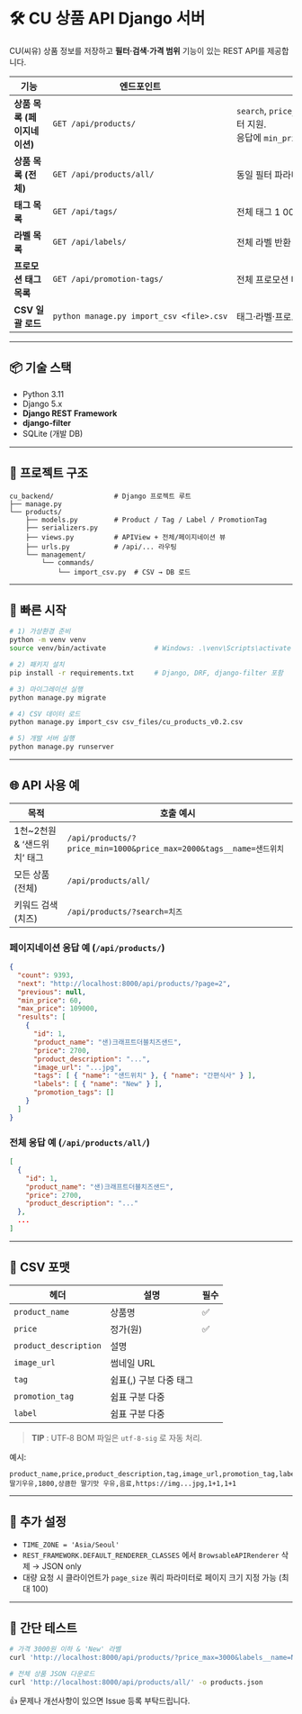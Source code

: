 # 🛠️ CU 상품 API Django 서버

CU(씨유) 상품 정보를 저장하고 **필터·검색·가격 범위** 기능이 있는 REST API를 제공합니다.

| 기능 | 엔드포인트 | 설명 |
|------|------------|------|
| **상품 목록 (페이지네이션)** | `GET /api/products/` | `search`, `price_min`, `price_max`, `tags__name`, `labels__name`, `promotion_tags__name` 필터 지원.<br>응답에 `min_price`, `max_price` 포함 |
| **상품 목록 (전체)** | `GET /api/products/all/` | 동일 필터 파라미터 지원, 페이지네이션 없음 |
| **태그 목록** | `GET /api/tags/` | 전체 태그 1 000건 반환 |
| **라벨 목록** | `GET /api/labels/` | 전체 라벨 반환 |
| **프로모션 태그 목록** | `GET /api/promotion-tags/` | 전체 프로모션 태그 반환 |
| **CSV 일괄 로드** | `python manage.py import_csv <file>.csv` | 태그·라벨·프로모션 태그까지 함께 생성·연결 |

---

## 📦 기술 스택

- Python 3.11
- Django 5.x
- **Django REST Framework**
- **django‑filter**
- SQLite (개발 DB)

---

## 📁 프로젝트 구조

```text
cu_backend/               # Django 프로젝트 루트
├── manage.py
└── products/
    ├── models.py         # Product / Tag / Label / PromotionTag
    ├── serializers.py
    ├── views.py          # APIView + 전체/페이지네이션 뷰
    ├── urls.py           # /api/... 라우팅
    └── management/
        └── commands/
            └── import_csv.py  # CSV → DB 로드
```

---

## 🚀 빠른 시작

```bash
# 1) 가상환경 준비
python -m venv venv
source venv/bin/activate            # Windows: .\venv\Scripts\activate

# 2) 패키지 설치
pip install -r requirements.txt     # Django, DRF, django-filter 포함

# 3) 마이그레이션 실행
python manage.py migrate

# 4) CSV 데이터 로드
python manage.py import_csv csv_files/cu_products_v0.2.csv

# 5) 개발 서버 실행
python manage.py runserver
```

---

## 🌐 API 사용 예

| 목적 | 호출 예시 |
|------|-----------|
| 1천~2천원 & ‘샌드위치’ 태그 | `/api/products/?price_min=1000&price_max=2000&tags__name=샌드위치` |
| 모든 상품(전체) | `/api/products/all/` |
| 키워드 검색 (치즈) | `/api/products/?search=치즈` |

### 페이지네이션 응답 예 (`/api/products/`)

```json
{
  "count": 9393,
  "next": "http://localhost:8000/api/products/?page=2",
  "previous": null,
  "min_price": 60,
  "max_price": 109000,
  "results": [
    {
      "id": 1,
      "product_name": "샌)크래프트더블치즈샌드",
      "price": 2700,
      "product_description": "...",
      "image_url": "...jpg",
      "tags": [ { "name": "샌드위치" }, { "name": "간편식사" } ],
      "labels": [ { "name": "New" } ],
      "promotion_tags": []
    }
  ]
}
```

### 전체 응답 예 (`/api/products/all/`)

```json
[
  {
    "id": 1,
    "product_name": "샌)크래프트더블치즈샌드",
    "price": 2700,
    "product_description": "..."
  },
  ...
]
```

---

## 📄 CSV 포맷

| 헤더 | 설명 | 필수 |
|------|------|------|
| `product_name` | 상품명 | ✅ |
| `price` | 정가(원) | ✅ |
| `product_description` | 설명 |  |
| `image_url` | 썸네일 URL |  |
| `tag` | 쉼표(,) 구분 다중 태그 |  |
| `promotion_tag` | 쉼표 구분 다중 |  |
| `label` | 쉼표 구분 다중 |  |

> **TIP** : UTF‑8 BOM 파일은 `utf-8-sig` 로 자동 처리.

예시:

```csv
product_name,price,product_description,tag,image_url,promotion_tag,label
딸기우유,1800,상큼한 딸기맛 우유,음료,https://img...jpg,1+1,1+1
```

---

## 🔧 추가 설정

- `TIME_ZONE = 'Asia/Seoul'`
- `REST_FRAMEWORK.DEFAULT_RENDERER_CLASSES` 에서 `BrowsableAPIRenderer` 삭제 → JSON only
- 대량 요청 시 클라이언트가 `page_size` 쿼리 파라미터로 페이지 크기 지정 가능 (최대 100)

---

## 🧪 간단 테스트

```bash
# 가격 3000원 이하 & 'New' 라벨
curl 'http://localhost:8000/api/products/?price_max=3000&labels__name=New'

# 전체 상품 JSON 다운로드
curl 'http://localhost:8000/api/products/all/' -o products.json
```

👍 문제나 개선사항이 있으면 Issue 등록 부탁드립니다.

